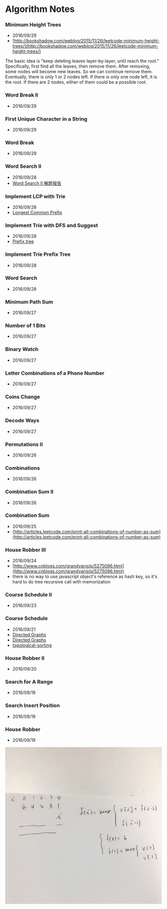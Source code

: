 # Algorithm Notes


### Minimum Height Trees

* 2016/09/29
* [http://bookshadow.com/weblog/2015/11/26/leetcode-minimum-height-trees/](http://bookshadow.com/weblog/2015/11/26/leetcode-minimum-height-trees/)

The basic idea is "keep deleting leaves layer-by-layer, until reach the root."
Specifically, first find all the leaves, then remove them. After removing, some nodes will become new leaves. So we can continue remove them. Eventually, there is only 1 or 2 nodes left. If there is only one node left, it is the root. If there are 2 nodes, either of them could be a possible root.


### Word Break II

* 2016/09/29


### First Unique Character in a String

* 2016/09/29


### Word Break

* 2016/09/29


### Word Search II

* 2016/09/28
* [Word Search II 解题报告](http://m.blog.csdn.net/article/details?id=45846527)


### Implement LCP with Trie

* 2016/09/28
* [Longest Common Prefix](http://www.geeksforgeeks.org/longest-common-prefix-set-5-using-trie/)


### Implement Trie with DFS and Suggest

* 2016/09/28
* [Prefix tree](http://whiteboxcomputing.com/java/prefix_tree/)


### Implement Trie Prefix Tree

* 2016/09/28


### Word Search

* 2016/09/28


### Minimum Path Sum

* 2016/09/27


### Number of 1 Bits

* 2016/09/27


### Binary Watch

* 2016/09/27


### Letter Combinations of a Phone Number

* 2016/09/27


### Coins Change

* 2016/09/27


### Decode Ways

* 2016/09/27


### Permutations II

* 2016/09/26


### Combinations

* 2016/09/26


### Combination Sum II

* 2016/09/26


### Combination Sum

* 2016/09/25
* [http://articles.leetcode.com/print-all-combinations-of-number-as-sum](http://articles.leetcode.com/print-all-combinations-of-number-as-sum)


### House Robber III

* 2016/09/24
* [http://www.cnblogs.com/grandyang/p/5275096.html](http://www.cnblogs.com/grandyang/p/5275096.html)
* there is no way to use javascript object's reference as hash key, so it's hard to do tree recursive call with memorization


### Course Schedule II

* 2016/09/23


### Course Schedule

* 2016/09/21
* [Directed Graphs](http://www.cs.princeton.edu/courses/archive/spring07/cos226/lectures/20DirectedGraphs.pdf)
* [Directed Graphs](http://algs4.cs.princeton.edu/42digraph/)
* [topological-sorting](http://songlee24.github.io/2015/05/07/topological-sorting/)


### House Robber II

* 2016/09/20


### Search for A Range

* 2016/09/19


### Search Insert Position

* 2016/09/19


### House Robber

* 2016/09/19

![](./house-robber.jpg)
